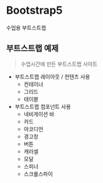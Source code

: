 # Bootstrap5
수업용 부트스트랩

## 부트스트랩 예제

> 수업시간에 만든 부트스트랩 사이트

- 부트스트랩 레이아웃 / 컨텐츠 사용
    - 컨테이너
    - 그리드
    - 테이블
- 부트스트랩 컴포넌트 사용
    - 네비게이션 바
    - 카드
    - 아코디언
    - 경고창
    - 버튼
    - 캐러셀
    - 모달
    - 스피너
    - 스크롤스파이